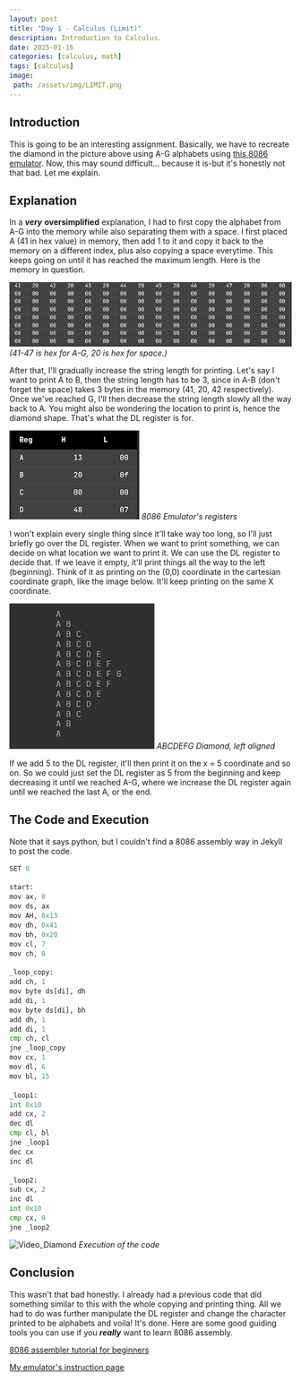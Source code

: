 ```yaml
---
layout: post
title: "Day 1 - Calculus (Limit)"
description: Introduction to Calculus.
date: 2025-01-16
categories: [calculus, math]
tags: [calculus]
image:
 path: /assets/img/LIMIT.png
---
```

## Introduction
This is going to be an interesting assignment. Basically, we have to recreate the diamond in the picture above using A-G alphabets using [this 8086 emulator](https://yjdoc2.github.io/8086-emulator-web/compile). Now, this may sound difficult... because it is-but it's honestly not that bad. Let me explain.

## Explanation
In a ***very*** **oversimplified** explanation, I had to first copy the alphabet from A-G into the memory while also separating them with a space.
I first placed A (41 in hex value) in memory, then add 1 to it and copy it back to the memory on a different index, plus also copying a space everytime. This keeps going on until it has reached the maximum length. Here is the memory in question.

![memory](/assets/img/memory.PNG)
*(41-47 is hex for A-G, 20 is hex for space.)*

After that, I'll gradually increase the string length for printing. Let's say I want to print A to B, then the string length
has to be 3, since in A-B (don't forget the space) takes 3 bytes in the memory (41, 20, 42 respectively). Once we've reached G, I'll then decrease the string length slowly all the way back to A. 
You might also be wondering the location to print is, hence the diamond shape. That's what the DL register is for.

![register](/assets/img/registers.PNG)
*8086 Emulator's registers*

I won't explain every single thing since it'll take way too long, so I'll just briefly go over the DL register. When we want to print something, we can decide on
what location we want to print it. We can use the DL register to decide that. If we leave it empty, it'll print things all the way to the left (beginning). Think of it as printing on the (0,0) coordinate
in the cartesian coordinate graph, like the image below. It'll keep printing on the same X coordinate.

![diamond_left](/assets/img/diamondabcdefg_left.png)
*ABCDEFG Diamond, left aligned*

If we add 5 to the DL register, it'll then print it on the x = 5 coordinate and so on. So we could just set the DL register as 5 from the beginning and keep decreasing it until we reached A-G, where we increase the 
DL register again until we reached the last A, or the end.

## The Code and Execution
Note that it says python, but I couldn't find a 8086 assembly way in Jekyll to post the code.
```python
SET 0

start:
mov ax, 0
mov ds, ax
mov AH, 0x13
mov dh, 0x41
mov bh, 0x20
mov cl, 7
mov ch, 0

_loop_copy:
add ch, 1
mov byte ds[di], dh
add di, 1
mov byte ds[di], bh
add dh, 1
add di, 1
cmp ch, cl
jne _loop_copy
mov cx, 1
mov dl, 6
mov bl, 15

_loop1:
int 0x10
add cx, 2
dec dl
cmp cl, bl
jne _loop1
dec cx
inc dl

_loop2:
sub cx, 2
inc dl
int 0x10
cmp cx, 0
jne _loop2
```
![Video_Diamond](/assets/gif/diamond_abcdefg.gif)
*Execution of the code*

## Conclusion
This wasn't that bad honestly. I already had a previous code that did something similar to this with the whole copying and printing thing. All we had to do was
further manipulate the DL register and change the character printed to be alphabets and voila! It's done. Here are some good guiding tools you can use
if you ***really*** want to learn 8086 assembly.

[8086 assembler tutorial for beginners](https://yassinebridi.github.io/asm-docs/asm_tutorial_01.html)

[My emulator's instruction page](https://yjdoc2.github.io/8086-emulator-web/help)
